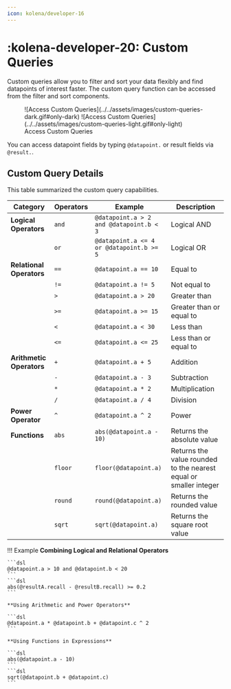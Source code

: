 ```yaml
---
icon: kolena/developer-16
---
```


# :kolena-developer-20: Custom Queries

Custom queries allow you to filter and sort your data flexibly and find datapoints of interest faster.
The custom query function can be accessed from the filter and sort components.

<figure markdown>
![Access Custom Queries](../../assets/images/custom-queries-dark.gif#only-dark)
![Access Custom Queries](../../assets/images/custom-queries-light.gif#only-light)
<figcaption>Access Custom Queries</figcaption>
</figure>

You can access datapoint fields by typing `@datapoint.` or result fields via `@result.`.

## Custom Query Details

This table summarized the custom query capabilities.

| **Category**             | **Operators** | **Example**                              | **Description**                                                   |
|--------------------------|---------------|------------------------------------------|-------------------------------------------------------------------|
| **Logical Operators**    | `and`         | `@datapoint.a > 2 and @datapoint.b < 3`  | Logical AND                                                       |
|                          | `or`          | `@datapoint.a <= 4 or @datapoint.b >= 5` | Logical OR                                                        |
| **Relational Operators** | `==`          | `@datapoint.a == 10`                     | Equal to                                                          |
|                          | `!=`          | `@datapoint.a != 5`                      | Not equal to                                                      |
|                          | `>`           | `@datapoint.a > 20`                      | Greater than                                                      |
|                          | `>=`          | `@datapoint.a >= 15`                     | Greater than or equal to                                          |
|                          | `<`           | `@datapoint.a < 30`                      | Less than                                                         |
|                          | `<=`          | `@datapoint.a <= 25`                     | Less than or equal to                                             |
| **Arithmetic Operators** | `+`           | `@datapoint.a + 5`                       | Addition                                                          |
|                          | `-`           | `@datapoint.a - 3`                       | Subtraction                                                       |
|                          | `*`           | `@datapoint.a * 2`                       | Multiplication                                                    |
|                          | `/`           | `@datapoint.a / 4`                       | Division                                                          |
| **Power Operator**       | `^`           | `@datapoint.a ^ 2`                       | Power                                                             |
| **Functions**            | `abs`         | `abs(@datapoint.a - 10)`                 | Returns the absolute value                                        |
|                          | `floor`       | `floor(@datapoint.a)`                    | Returns the value rounded to the nearest equal or smaller integer |
|                          | `round`       | `round(@datapoint.a)`                    | Returns the rounded value                                         |
|                          | `sqrt`        | `sqrt(@datapoint.a)`                     | Returns the square root value                                     |

!!! Example
    **Combining Logical and Relational Operators**

    ```dsl
    @datapoint.a > 10 and @datapoint.b < 20
    ```
    ```dsl
    abs(@resultA.recall - @resultB.recall) >= 0.2
    ```

    **Using Arithmetic and Power Operators**

    ```dsl
    @datapoint.a * @datapoint.b + @datapoint.c ^ 2
    ```

    **Using Functions in Expressions**

    ```dsl
    abs(@datapoint.a - 10)
    ```
    ```dsl
    sqrt(@datapoint.b + @datapoint.c)
    ```
